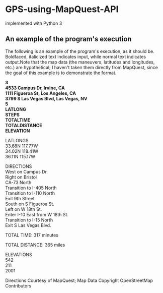 # GPS-using-MapQuest-API
implemented with Python 3


## An example of the program's execution

The following is an example of the program's execution, as it should be. Boldfaced, italicized text indicates input, while normal text indicates output.Note that the map data (the maneuvers, latitudes and longitudes, etc.) are hypothetical; I haven't taken them directly from MapQuest, since the goal of this example is to demonstrate the format.  
  
****3  
4533 Campus Dr, Irvine, CA  
1111 Figueroa St, Los Angeles, CA  
3799 S Las Vegas Blvd, Las Vegas, NV  
5  
LATLONG  
STEPS  
TOTALTIME  
TOTALDISTANCE  
ELEVATION****  
  
LATLONGS  
33.68N 117.77W  
34.02N 118.41W  
36.11N 115.17W  
  
DIRECTIONS  
West on Campus Dr.  
Right on Bristol  
CA-73 North  
Transition to I-405 North  
Transition to I-110 North  
Exit 9th Street  
South on S Figueroa St.  
Left on W 18th St.  
Enter I-10 East from W 18th St.  
Transition to I-15 North  
Exit S Las Vegas Blvd.  
  
TOTAL TIME: 317 minutes  
  
TOTAL DISTANCE: 365 miles  
  
ELEVATIONS  
542  
211  
2001  
  
Directions Courtesy of MapQuest; Map Data Copyright OpenStreetMap Contributors  
